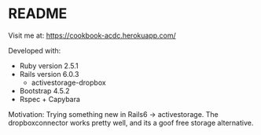 # README

Visit me at:
https://cookbook-acdc.herokuapp.com/


Developed with:

* Ruby version 2.5.1
* Rails version 6.0.3
  - activestorage-dropbox
* Bootstrap 4.5.2 
* Rspec + Capybara


Motivation:
  Trying something new in Rails6 -> activestorage. 
  The dropboxconnector works pretty well, and its a goof free storage alternative.
